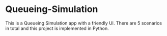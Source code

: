 # Queueing-Simulation
This is a Queueing Simulation app with a friendly UI. There are 5 scenarios in total and this project is implemented in Python.
